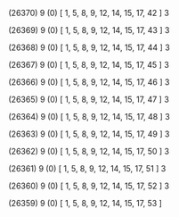 (26370) 9 (0) [ 1, 5, 8, 9, 12, 14, 15, 17, 42 ] 3 


(26369) 9 (0) [ 1, 5, 8, 9, 12, 14, 15, 17, 43 ] 3 


(26368) 9 (0) [ 1, 5, 8, 9, 12, 14, 15, 17, 44 ] 3 


(26367) 9 (0) [ 1, 5, 8, 9, 12, 14, 15, 17, 45 ] 3 


(26366) 9 (0) [ 1, 5, 8, 9, 12, 14, 15, 17, 46 ] 3 


(26365) 9 (0) [ 1, 5, 8, 9, 12, 14, 15, 17, 47 ] 3 


(26364) 9 (0) [ 1, 5, 8, 9, 12, 14, 15, 17, 48 ] 3 


(26363) 9 (0) [ 1, 5, 8, 9, 12, 14, 15, 17, 49 ] 3 


(26362) 9 (0) [ 1, 5, 8, 9, 12, 14, 15, 17, 50 ] 3 


(26361) 9 (0) [ 1, 5, 8, 9, 12, 14, 15, 17, 51 ] 3 


(26360) 9 (0) [ 1, 5, 8, 9, 12, 14, 15, 17, 52 ] 3 


(26359) 9 (0) [ 1, 5, 8, 9, 12, 14, 15, 17, 53 ]  

